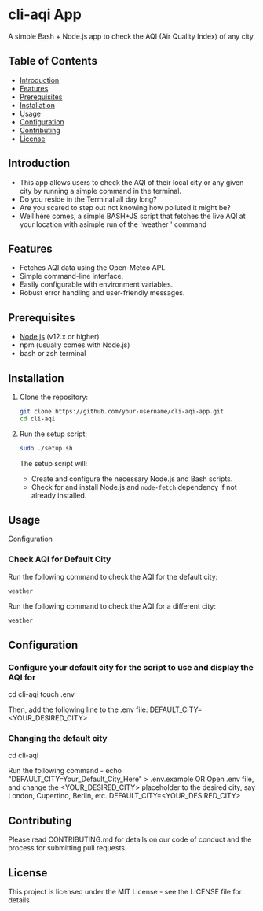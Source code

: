 # cli-aqi App

A simple Bash + Node.js app to check the AQI (Air Quality Index) of any city.

## Table of Contents

- [Introduction](#introduction)
- [Features](#features)
- [Prerequisites](#prerequisites)
- [Installation](#installation)
- [Usage](#usage)
- [Configuration](#configuration)
- [Contributing](#contributing)
- [License](#license)

## Introduction

- This app allows users to check the AQI of their local city or any given city by running a simple command in the terminal.
- Do you reside in the Terminal all day long?
- Are you scared to step out not knowing how polluted it might be?
- Well here comes, a simple BASH+JS script that fetches the live AQI at your location with asimple run of the 'weather <city-name>' command

## Features

- Fetches AQI data using the Open-Meteo API.
- Simple command-line interface.
- Easily configurable with environment variables.
- Robust error handling and user-friendly messages.

## Prerequisites

- [Node.js](https://nodejs.org/) (v12.x or higher)
- npm (usually comes with Node.js)
- bash or zsh terminal

## Installation

1. Clone the repository:

   ```bash
   git clone https://github.com/your-username/cli-aqi-app.git
   cd cli-aqi
   ```

2. Run the setup script:

   ```bash
   sudo ./setup.sh
   ```

   The setup script will:

   - Create and configure the necessary Node.js and Bash scripts.
   - Check for and install Node.js and `node-fetch` dependency if not already installed.

## Usage

<a>Configuration</a>

### Check AQI for Default City

Run the following command to check the AQI for the default city:

```bash
weather
```

Run the following command to check the AQI for a different city:

```bash
weather
```

## Configuration

### Configure your default city for the script to use and display the AQI for

cd cli-aqi
touch .env

Then, add the following line to the .env file:
DEFAULT_CITY=<YOUR_DESIRED_CITY>

### Changing the default city

cd cli-aqi

Run the following command -
echo "DEFAULT_CITY=Your_Default_City_Here" > .env.example
OR
Open .env file, and change the <YOUR_DESIRED_CITY> placeholder to the desired city, say London, Cupertino, Berlin, etc.
DEFAULT_CITY=<YOUR_DESIRED_CITY>

## Contributing

Please read CONTRIBUTING.md for details on our code of conduct and the process for submitting pull requests.

## License

This project is licensed under the MIT License - see the LICENSE file for details
